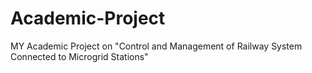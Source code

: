 # Academic-Project
 MY Academic Project on "Control and Management of Railway System Connected to Microgrid Stations"
